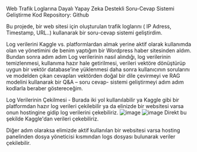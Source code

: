 Web Trafik Loglarına Dayalı Yapay Zeka Destekli Soru-Cevap Sistemi Geliştirme
Kod Repository: Github

Bu projede, bir web sitesi için oluşturulan trafik loglarını ( IP Adress, Timestamp, URL..) kullanarak bir soru-cevap sistemi geliştirdim. 

Log verilerini Kaggle vs. platformlardan almak yerine aktif olarak kullanımda olan ve yönetimini de benim yaptığım bir Wordpress haber sitesinden aldım.
Bundan sonra adım adım Log verilerinin nasıl alındığı, log verilerinin temizlenmesi, kullanıma hazır hale getirilmesi, 
verileri vektöre dönüştürüp uygun bir vektör database’ine yüklenmesi daha sonra kullanıcının sorularını ve modelden çıkan cevapları vektörden doğal bir dile  çevirmeyi ve 
RAG modelini kullanarak bir Q&A – soru cevap- sistemi geliştirmeyi adım adım kodlarla beraber göstereceğim.

Log Verilerinin Çekilmesi - Burada iki yol kullanılabilir ya Kaggle gibi bir platformdan hazır log verileri çekilebilir ya da elinizde bir websitesi varsa onun hostingine gidip log verilerini çekebiliriz. 
![image](https://github.com/user-attachments/assets/854f5a70-13a6-4a83-b43d-d3afa466ad55)
![image](https://github.com/user-attachments/assets/dffa7c5e-f146-4195-8849-c9a36e95c629)
Direkt bu şekilde  Kaggle'dan verileri çekebiliriz.

Diğer adım olaraksa elimizde aktif kullanılan bir websitesi varsa hosting panelinden dosya yöneticisi kısmından 
logs dosyası bulunarak veriler çekilebilir. 
